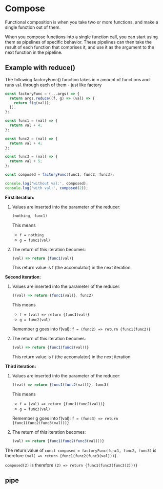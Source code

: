 # Compose

Functional composition is when you take two or more functions, and make a single function out of them.

When you compose functions into a single function call, you can start using them as pipelines of specific behavior. These pipelines can then take the result of each function that comprises it, and use it as the argument to the next function in the pipeline.

## Example with reduce()

The following factoryFunc() function takes in n amount of functions and runs `val` through each of them - just like factory

```js
const factoryFunc = (...args) => {
  return args.reduce((f, g) => (val) => {
    return f(g(val));
  });
};
```

```js
const func1 = (val) => {
  return val + 4;
};

const func2 = (val) => {
  return val + 4;
};

const func3 = (val) => {
  return val + 5;
};

const composed = factoryFunc(func1, func2, func3);

console.log('without val:', composed);
console.log('with val:', composed(2));
```

**First iteration:**

  1. Values are inserted into the parameter of the reducer:
  
     ```js
     (nothing, func1)
     ```
  
     This means
     - `f = nothing`
     - `g = func1(val)`

  2. The return of this iteration becomes:
  
     ```js
     (val) => return {func1(val)}
     ```

     This return value is f (the accomulator) in the next iteration

**Second iteration:**

1. Values are inserted into the parameter of the reducer:

     ```js
     ((val) => return {func1(val)}, func2)
     ```

     This means
     - `f = (val) => return {func1(val)}`
     - `g = func2(val)`

     Remember g goes into f(val): `f = (func2) => return {func1(func2)}`

2. The return of this iteration becomes:

      ```js
     (val) => return {func1(func2(val))}
     ```

     This return value is f (the accomulator) in the next iteration

**Third iteration:**

1. Values are inserted into the parameter of the reducer:

     ```js
     ((val) => return {func1(func2(val))}, func3)
     ```

     This means
     - `f = (val) => return {func1(func2(val))}`
     - `g = func3(val)`

     Remember g goes into f(val): `f = (func3) => return {func1(func2(func3(val)))}`

2. The return of this iteration becomes:

      ```js
     (val) => return {func1(func2(func3(val)))}
     ```

The return value of `const composed = factoryFunc(func1, func2, func3)` is therefore `(val) => return {func1(func2(func3(val)))}`.

`composed(2)` is therefore `(2) => return {func1(func2(func3(2)))}`

## pipe
